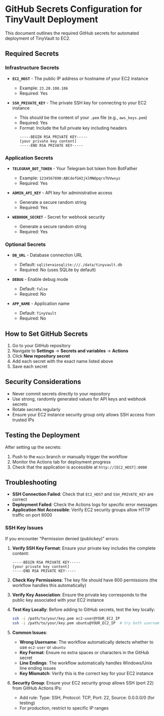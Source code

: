 # GitHub Secrets Configuration for TinyVault Deployment

This document outlines the required GitHub secrets for automated deployment of TinyVault to EC2.

## Required Secrets

### Infrastructure Secrets
- **`EC2_HOST`** - The public IP address or hostname of your EC2 instance
  - Example: `23.20.100.106`
  - Required: Yes

- **`SSH_PRIVATE_KEY`** - The private SSH key for connecting to your EC2 instance
  - This should be the content of your `.pem` file (e.g., `aws_keys.pem`)
  - Required: Yes
  - Format: Include the full private key including headers
    ```
    -----BEGIN RSA PRIVATE KEY-----
    [your private key content]
    -----END RSA PRIVATE KEY-----
    ```

### Application Secrets
- **`TELEGRAM_BOT_TOKEN`** - Your Telegram bot token from BotFather
  - Example: `1234567890:ABCdefGHIjklMNOpqrsTUVwxyz`
  - Required: Yes

- **`ADMIN_API_KEY`** - API key for administrative access
  - Generate a secure random string
  - Required: Yes

- **`WEBHOOK_SECRET`** - Secret for webhook security
  - Generate a secure random string
  - Required: Yes

### Optional Secrets
- **`DB_URL`** - Database connection URL
  - Default: `sqlite+aiosqlite:///./data/tinyvault.db`
  - Required: No (uses SQLite by default)

- **`DEBUG`** - Enable debug mode
  - Default: `false`
  - Required: No

- **`APP_NAME`** - Application name
  - Default: `TinyVault`
  - Required: No

## How to Set GitHub Secrets

1. Go to your GitHub repository
2. Navigate to **Settings** → **Secrets and variables** → **Actions**
3. Click **New repository secret**
4. Add each secret with the exact name listed above
5. Save each secret

## Security Considerations

- Never commit secrets directly to your repository
- Use strong, randomly generated values for API keys and webhook secrets
- Rotate secrets regularly
- Ensure your EC2 instance security group only allows SSH access from trusted IPs

## Testing the Deployment

After setting up the secrets:

1. Push to the `main` branch or manually trigger the workflow
2. Monitor the Actions tab for deployment progress
3. Check that the application is accessible at `http://[EC2_HOST]:8000`

## Troubleshooting

- **SSH Connection Failed**: Check that `EC2_HOST` and `SSH_PRIVATE_KEY` are correct
- **Deployment Failed**: Check the Actions logs for specific error messages
- **Application Not Accessible**: Verify EC2 security groups allow HTTP traffic on port 8000

### SSH Key Issues

If you encounter "Permission denied (publickey)" errors:

1. **Verify SSH Key Format**: Ensure your private key includes the complete content:
   ```
   -----BEGIN RSA PRIVATE KEY-----
   [your private key content]
   -----END RSA PRIVATE KEY-----
   ```
   
2. **Check Key Permissions**: The key file should have 600 permissions (the workflow handles this automatically)

3. **Verify Key Association**: Ensure the private key corresponds to the public key associated with your EC2 instance

4. **Test Key Locally**: Before adding to GitHub secrets, test the key locally:
   ```bash
   ssh -i /path/to/your/key.pem ec2-user@YOUR_EC2_IP
   ssh -i /path/to/your/key.pem ubuntu@YOUR_EC2_IP  # try both usernames
   ```

5. **Common Issues**:
   - **Wrong Username**: The workflow automatically detects whether to use `ec2-user` or `ubuntu`
   - **Key Format**: Ensure no extra spaces or characters in the GitHub secret
   - **Line Endings**: The workflow automatically handles Windows/Unix line ending issues
   - **Key Mismatch**: Verify this is the correct key for your EC2 instance

6. **Security Group**: Ensure your EC2 security group allows SSH (port 22) from GitHub Actions IPs:
   - Add rule: Type: SSH, Protocol: TCP, Port: 22, Source: 0.0.0.0/0 (for testing)
   - For production, restrict to specific IP ranges 